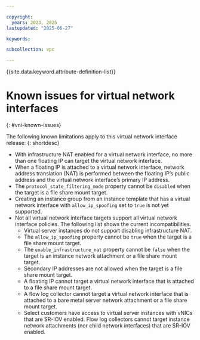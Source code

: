 ```yaml
---

copyright:
  years: 2023, 2025
lastupdated: "2025-06-27"

keywords:

subcollection: vpc

---
```


{{site.data.keyword.attribute-definition-list}}

# Known issues for virtual network interfaces
{: #vni-known-issues}

The following known limitations apply to this virtual network interface release:
{: shortdesc}

* With infrastructure NAT enabled for a virtual network interface, no more than one floating IP can target the virtual network interface.
* When a floating IP is attached to a virtual network interface, network address translation (NAT) is performed between the floating IP’s public address and the virtual network interface’s primary IP address.
* The `protocol_state_filtering_mode` property cannot be `disabled` when the target is a file share mount target.
* Creating an instance group from an instance template that has a virtual network interface with `allow_ip_spoofing` set to `true` is not yet supported.
* Not all virtual network interface targets support all virtual network interface policies. The following list shows the current incompatibilities.
    * Virtual server instances do not support disabling infrastructure NAT.
    * The `allow_ip_spoofing` property cannot be `true` when the target is a file share mount target.
    * The `enable_infrastructure_nat` property cannot be `false` when the target is an instance network attachment or a file share mount target.
    * Secondary IP addresses are not allowed when the target is a file share mount target.
    * A floating IP cannot target a virtual network interface that is attached to a file share mount target.
    * A flow log collector cannot target a virtual network interface that is attached to a bare metal server network attachment or a file share mount target.
    * Select customers have access to virtual server instances with vNICs that are SR-IOV enabled. Flow log collectors cannot target instance network attachments (nor child network interfaces) that are SR-IOV enabled.
